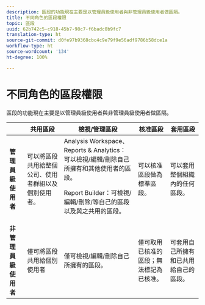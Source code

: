 ```yaml
---
description: 區段的功能現在主要是以管理員級使用者與非管理員級使用者做區隔。
title: 不同角色的區段權限
topic: 區段
uuid: 62b742c5-c918-45b7-98c7-f6badc0b9fc7
translation-type: ht
source-git-commit: d0fe97b9368cbc4c9e79f9e56adf9786b58dce1a
workflow-type: ht
source-wordcount: '134'
ht-degree: 100%

---
```



# 不同角色的區段權限

區段的功能現在主要是以管理員級使用者與非管理員級使用者做區隔。

<table id="table_13F72FD90C964B86BD4B51E6F51ED292"> 
 <thead> 
  <tr> 
   <th colname="col1" class="entry"></th> 
   <th colname="col2" class="entry"> 共用區段 </th> 
   <th colname="col3" class="entry"> 檢視/管理區段 </th> 
   <th colname="col4" class="entry"> 核准區段 </th> 
   <th colname="col5" class="entry"> 套用區段 </th> 
  </tr> 
 </thead>
 <tbody> 
  <tr> 
   <td colname="col1"> <b>管理員級使用者</b> </td> 
   <td colname="col2"> 可以將區段共用給整個公司、使用者群組以及個別使用者。 </td> 
   <td colname="col3"> <span class="keyword">Analysis Workspace、Reports &amp; Analytics</span>：可以檢視/編輯/刪除自己所擁有和其他使用者的區段。 <p> <span class="keyword">Report Builder</span>：可檢視/編輯/刪除/等自己的區段以及與之共用的區段。 </p> </td> 
   <td colname="col4"> 可以核准區段做為標準區段。 </td> 
   <td colname="col5"> 可以套用整個組織內的任何區段。 </td> 
  </tr> 
  <tr> 
   <td colname="col1"> <b>非管理員級使用者</b> </td> 
   <td colname="col2"> 僅可將區段共用給個別使用者 </td> 
   <td colname="col3"> 僅可檢視/編輯/刪除自己所擁有的區段。 </td> 
   <td colname="col4"> 僅可取用已核准的區段；無法標記為已核准。 </td> 
   <td colname="col5"> 可套用自己所擁有和已共用給自己的區段。 </td> 
  </tr> 
 </tbody> 
</table>


